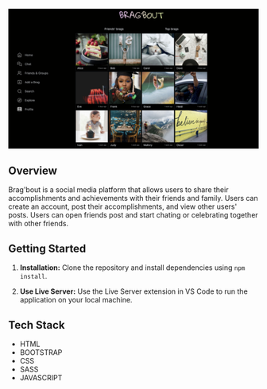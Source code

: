 ![Homepage](./assets//images/feed-page.png)

## Overview

Brag'bout is a social media platform that allows users to share their accomplishments and achievements with their friends and family. Users can create an account, post their accomplishments, and view other users' posts. Users can open friends post and start chating or celebrating together with other friends.

## Getting Started

1. **Installation:** Clone the repository and install dependencies using `npm install`.

2. **Use Live Server:** Use the Live Server extension in VS Code to run the application on your local machine.

## Tech Stack

- HTML
- BOOTSTRAP
- CSS
- SASS
- JAVASCRIPT
